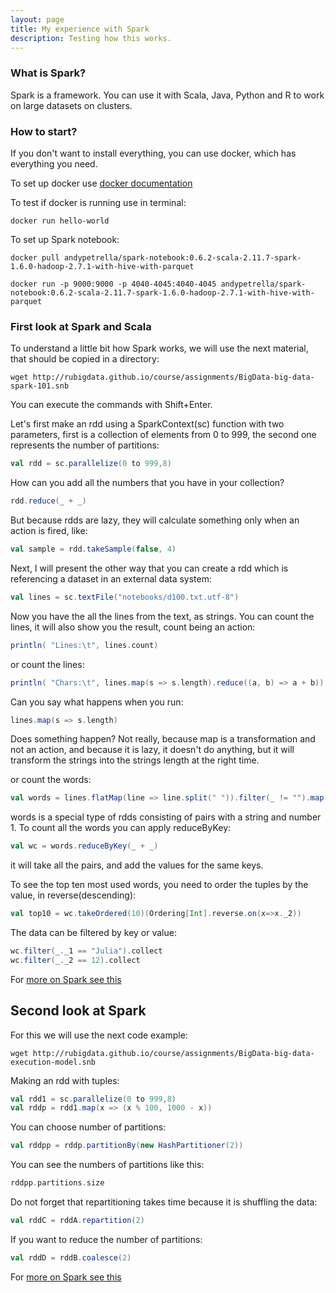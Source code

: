 ```yaml
---
layout: page
title: My experience with Spark
description: Testing how this works.
---
```


### What is Spark?

Spark is a framework. You can use it with Scala, Java, Python and R to work on large datasets on clusters.

### How to start?

If you don't want to install everything, you can use docker, which has everything you need.

To set up docker use [docker documentation](https://docs.docker.com/engine/installation/)

To test if docker is running use in terminal:

```
docker run hello-world
```

To set up Spark notebook:

```
docker pull andypetrella/spark-notebook:0.6.2-scala-2.11.7-spark-1.6.0-hadoop-2.7.1-with-hive-with-parquet
```

```
docker run -p 9000:9000 -p 4040-4045:4040-4045 andypetrella/spark-notebook:0.6.2-scala-2.11.7-spark-1.6.0-hadoop-2.7.1-with-hive-with-parquet
```

### First look at Spark and Scala

To understand a little bit how Spark works, we will use the next material, that should be copied in a directory:

```
wget http://rubigdata.github.io/course/assignments/BigData-big-data-spark-101.snb
``` 

You can execute the commands with Shift+Enter.

Let's first make an rdd using a SparkContext(sc) function with two parameters, first is a collection of elements from 0 to 999, the second one represents the number of partitions:

```scala
val rdd = sc.parallelize(0 to 999,8)
```

How can you add all the numbers that you have in your collection?

```scala
rdd.reduce(_ + _)
```

But because rdds are lazy, they will calculate something only when an action is fired, like:

```scala
val sample = rdd.takeSample(false, 4)
```

Next, I will present the other way that you can create a rdd which is referencing a dataset in an external data system:

```scala
val lines = sc.textFile("notebooks/d100.txt.utf-8")
```

Now you have the all the lines from the text, as strings.
You can count the lines, it will also show you the result, count being an action:

```scala
println( "Lines:\t", lines.count)
```

or count the lines:

```scala
println( "Chars:\t", lines.map(s => s.length).reduce((a, b) => a + b))
```

Can you say what happens when you run:

```scala
lines.map(s => s.length)
```

Does something happen? Not really, because map is a transformation and not an action, and because it is lazy, it doesn't do anything, but it will transform the strings into the strings length at the right time.

or count the words:

```scala
val words = lines.flatMap(line => line.split(" ")).filter(_ != "").map(word => (word,1))
```

words is a special type of rdds consisting of pairs with a string and number 1.
To count all the words you can apply reduceByKey:

```scala
val wc = words.reduceByKey(_ + _)
```

it will take all the pairs, and add the values for the same keys.

To see the top ten most used words, you need to order the tuples by the value, in reverse(descending):

```scala
val top10 = wc.takeOrdered(10)(Ordering[Int].reverse.on(x=>x._2))
```

The data can be filtered by key or value:

```scala
wc.filter(_._1 == "Julia").collect
wc.filter(_._2 == 12).collect
```

For [more on Spark see this](https://spark.apache.org/docs/latest/programming-guide.html)



## Second look at Spark

For this we will use the next code example:

```
wget http://rubigdata.github.io/course/assignments/BigData-big-data-execution-model.snb
```

Making an rdd with tuples:

```scala
val rdd1 = sc.parallelize(0 to 999,8)
val rddp = rdd1.map(x => (x % 100, 1000 - x))
```

You can choose number of partitions:

```scala
val rddpp = rddp.partitionBy(new HashPartitioner(2))
```

You can see the numbers of partitions like this:

```scala
rddpp.partitions.size
```

Do not forget that repartitioning takes time because it is shuffling the data:

```scala
val rddC = rddA.repartition(2)
```

If you want to reduce the number of partitions:

```scala
val rddD = rddB.coalesce(2)
```


For [more on Spark see this](https://spark.apache.org/docs/latest/programming-guide.html)